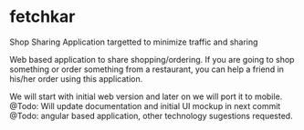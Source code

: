 # fetchkar
Shop Sharing Application targetted to minimize traffic and sharing


Web based application to share shopping/ordering.
If you are going to shop something or order something from a restaurant, you can help a friend in his/her order using this application.

We will start with initial web version and later on we will port it to mobile.
@Todo: Will update documentation and initial UI mockup in next commit
@Todo: angular based application, other technology sugestions requested.
